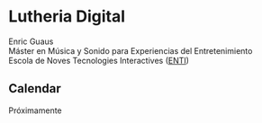 <h1>Lutheria Digital</h1>
Enric Guaus<br>
Máster en Música y Sonido para Experiencias del Entretenimiento<br>
Escola de Noves Tecnologies Interactives (<a href="https://enti.cat/" target="_blank">ENTI</a>)<br>

<h2>Calendar</h2>

Próximamente
